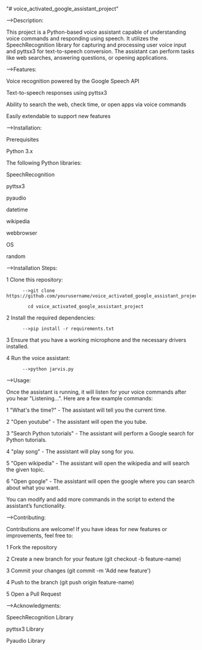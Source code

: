 "# voice_activated_google_assistant_project" 

-->Description:

This project is a Python-based voice assistant capable of understanding voice commands and responding using speech. It utilizes the SpeechRecognition library for capturing and processing user voice input and pyttsx3 for text-to-speech conversion. The assistant can perform tasks like web searches, answering questions, or opening applications.

-->Features:

Voice recognition powered by the Google Speech API

Text-to-speech responses using pyttsx3

Ability to search the web, check time, or open apps via voice commands

Easily extendable to support new features

-->Installation:

Prerequisites

Python 3.x

The following Python libraries:

SpeechRecognition

pyttsx3

pyaudio

datetime

wikipedia

webbrowser

OS

random

-->Installation Steps:

1 Clone this repository:
         
          -->git clone https://github.com/yourusername/voice_activated_google_assistant_project.git
            
            cd voice_activated_google_assistant_project

2 Install the required dependencies:

          -->pip install -r requirements.txt

3 Ensure that you have a working microphone and the necessary drivers installed.

4 Run the voice assistant:

          -->python jarvis.py

-->Usage:

Once the assistant is running, it will listen for your voice commands after you hear "Listening...". Here are a few example commands:


1 "What's the time?" - The assistant will tell you the current time.

2 "Open youtube" - The assistant will open the you tube.

3 "Search Python tutorials" - The assistant will perform a Google search for Python tutorials.

4 "play song" - The assistant will play song for you.

5 "Open wikipedia" - The assistant will open the wikipedia and will search the given topic.

6 "Open google" - The assistant will open the google where you can search about what you want.

You can modify and add more commands in the script to extend the assistant’s functionality.

-->Contributing:

Contributions are welcome! If you have ideas for new features or improvements, feel free to:

1 Fork the repository

2 Create a new branch for your feature (git checkout -b feature-name)

3 Commit your changes (git commit -m 'Add new feature')

4 Push to the branch (git push origin feature-name)

5 Open a Pull Request

-->Acknowledgments:

SpeechRecognition Library

pyttsx3 Library

Pyaudio Library

